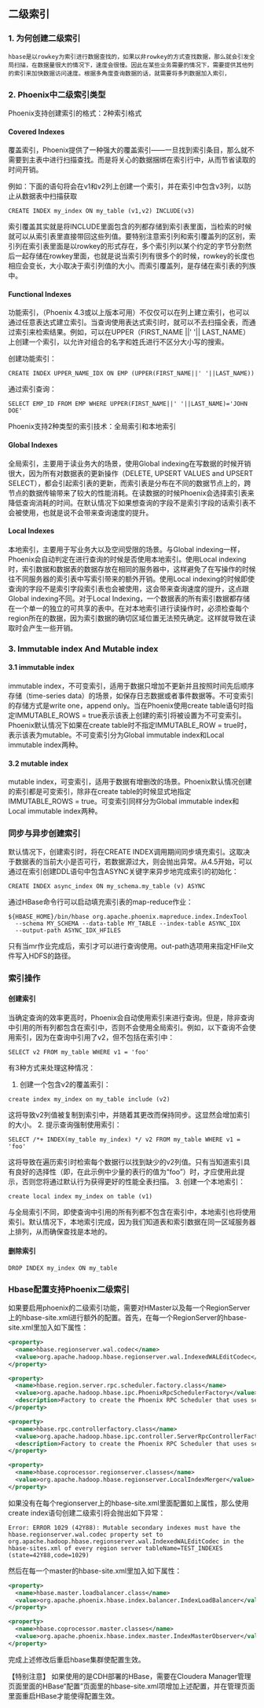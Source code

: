 ## 二级索引

### 1. 为何创建二级索引
    hbase是以rowkey为索引进行数据查找的，如果以非rowkey的方式查找数据，那么就会引发全局扫描，在数据量很大的情况下，速度会很慢。因此在某些业务需要的情况下，需要提供其他列的索引来加快数据访问速度。根据多角度查询数据的话，就需要将多列数据加入索引，
    
### 2. Phoenix中二级索引类型
Phoenix支持创建索引的格式：2种索引格式
#### Covered Indexes
覆盖索引，Phoenix提供了一种强大的覆盖索引——一旦找到索引条目，那么就不需要到主表中进行扫描查找。而是将关心的数据捆绑在索引行中，从而节省读取的时间开销。

例如：下面的语句将会在v1和v2列上创建一个索引，并在索引中包含v3列，以防止从数据表中扫描获取

```
CREATE INDEX my_index ON my_table (v1,v2) INCLUDE(v3)
```
    
 索引覆盖其实就是将INCLUDE里面包含的列都存储到索引表里面，当检索的时候就可以从索引表里直接带回这些列值。要特别注意索引列和索引覆盖列的区别，索引列在索引表里面是以rowkey的形式存在，多个索引列以某个约定的字节分割然后一起存储在rowkey里面，也就是说当索引列有很多个的时候，rowkey的长度也相应会变长，大小取决于索引列值的大小。而索引覆盖列，是存储在索引表的列族中。
#### Functional Indexes
功能索引，（Phoenix 4.3或以上版本可用）不仅仅可以在列上建立索引，也可以通过任意表达式建立索引。当查询使用表达式索引时，就可以不去扫描全表，而通过索引来检索结果。例如，可以在UPPER（FIRST_NAME ||' '|| LAST_NAME）上创建一个索引，以允许对组合的名字和姓氏进行不区分大小写的搜索。

创建功能索引：

```
CREATE INDEX UPPER_NAME_IDX ON EMP (UPPER(FIRST_NAME||' '||LAST_NAME))
```
通过索引查询：

```
SELECT EMP_ID FROM EMP WHERE UPPER(FIRST_NAME||' '||LAST_NAME)='JOHN DOE'
```

Phoenix支持2种类型的索引技术：全局索引和本地索引
    
#### Global Indexes
全局索引，主要用于读业务大的场景，使用Global indexing在写数据的时候开销很大，因为所有对数据表的更新操作（DELETE, UPSERT VALUES and UPSERT SELECT），都会引起索引表的更新，而索引表是分布在不同的数据节点上的，跨节点的数据传输带来了较大的性能消耗。在读数据的时候Phoenix会选择索引表来降低查询消耗的时间。在默认情况下如果想查询的字段不是索引字段的话索引表不会被使用，也就是说不会带来查询速度的提升。
    
#### Local Indexes
本地索引，主要用于写业务大以及空间受限的场景。与Global indexing一样，Phoenix会自动判定在进行查询的时候是否使用本地索引。使用Local indexing时，索引数据和数据表的数据存放在相同的服务器中，这样避免了在写操作的时候往不同服务器的索引表中写索引带来的额外开销。使用Local indexing的时候即使查询的字段不是索引字段索引表也会被使用，这会带来查询速度的提升，这点跟Global indexing不同。对于Local Indexing，一个数据表的所有索引数据都存储在一个单一的独立的可共享的表中。在对本地索引进行读操作时，必须检查每个region所在的数据，因为索引数据的确切区域位置无法预先确定。这样就导致在读取时会产生一些开销。

### 3. Immutable index And Mutable index

#### 3.1 immutable index

immutable index，不可变索引，适用于数据只增加不更新并且按照时间先后顺序存储（time-series data）的场景，如保存日志数据或者事件数据等。不可变索引的存储方式是write one，append only。当在Phoenix使用create table语句时指定IMMUTABLE_ROWS = true表示该表上创建的索引将被设置为不可变索引。Phoenix默认情况下如果在create table时不指定IMMUTABLE_ROW = true时，表示该表为mutable。不可变索引分为Global immutable index和Local immutable index两种。

#### 3.2 mutable index

mutable index，可变索引，适用于数据有增删改的场景。Phoenix默认情况创建的索引都是可变索引，除非在create table的时候显式地指定IMMUTABLE_ROWS = true。可变索引同样分为Global immutable index和Local immutable index两种。

### 同步与异步创建索引

默认情况下，创建索引时，将在CREATE INDEX调用期间同步填充索引。这取决于数据表的当前大小是否可行，若数据源过大，则会抛出异常。从4.5开始，可以通过在索引创建DDL语句中包含ASYNC关键字来异步地完成索引的初始化：

```
CREATE INDEX async_index ON my_schema.my_table (v) ASYNC
```

通过HBase命令行可以启动填充索引表的map-reduce作业：

```
${HBASE_HOME}/bin/hbase org.apache.phoenix.mapreduce.index.IndexTool
  --schema MY_SCHEMA --data-table MY_TABLE --index-table ASYNC_IDX
  --output-path ASYNC_IDX_HFILES
```
只有当mr作业完成后，索引才可以进行查询使用。out-path选项用来指定HFile文件写入HDFS的路径。

### 索引操作

#### 创建索引

当确定查询的效率更高时，Phoenix会自动使用索引来进行查询。但是，除非查询中引用的所有列都包含在索引中，否则不会使用全局索引。例如，以下查询不会使用索引，因为在查询中引用了v2，但不包括在索引中：

```
SELECT v2 FROM my_table WHERE v1 = 'foo'
```
有3种方式来处理这种情况：
 1. 创建一个包含v2的覆盖索引：
```
create index my_index on my_table include (v2)
```

这将导致v2列值被复制到索引中，并随着其更改而保持同步。这显然会增加索引的大小。
 2. 提示查询强制使用索引：
```
SELECT /*+ INDEX(my_table my_index) */ v2 FROM my_table WHERE v1 = 'foo'
```
这将导致在遍历索引时检索每个数据行以找到缺少的v2列值。只有当知道索引具有良好的选择性（即，在此示例中少量的表行的值为“foo”）时，才应使用此提示，否则您将通过默认行为获得更好的性能全表扫描。
 3. 创建一个本地索引：
```
create local index my_index on table (v1)
```

与全局索引不同，即使查询中引用的所有列都不包含在索引中，本地索引也将使用索引。默认情况下，本地索引完成，因为我们知道表和索引数据在同一区域服务器上排列，从而确保查找是本地的。

#### 删除索引

```
DROP INDEX my_index ON my_table
```


### Hbase配置支持Phoenix二级索引
如果要启用phoenix的二级索引功能，需要对HMaster以及每一个RegionServer上的hbase-site.xml进行额外的配置。首先，在每一个RegionServer的hbase-site.xml里加入如下属性：

```xml
<property> 
  <name>hbase.regionserver.wal.codec</name> 
  <value>org.apache.hadoop.hbase.regionserver.wal.IndexedWALEditCodec</value> 
</property>

<property> 
  <name>hbase.region.server.rpc.scheduler.factory.class</name>
  <value>org.apache.hadoop.hbase.ipc.PhoenixRpcSchedulerFactory</value> 
  <description>Factory to create the Phoenix RPC Scheduler that uses separate queues for index and metadata updates</description> 
</property>

<property>
  <name>hbase.rpc.controllerfactory.class</name>
  <value>org.apache.hadoop.hbase.ipc.controller.ServerRpcControllerFactory</value>
  <description>Factory to create the Phoenix RPC Scheduler that uses separate queues for index and metadata updates</description>
</property>

<property>
  <name>hbase.coprocessor.regionserver.classes</name>
  <value>org.apache.hadoop.hbase.regionserver.LocalIndexMerger</value> 
</property>
```
如果没有在每个regionserver上的hbase-site.xml里面配置如上属性，那么使用create index语句创建二级索引将会抛出如下异常：

```
Error: ERROR 1029 (42Y88): Mutable secondary indexes must have the hbase.regionserver.wal.codec property set to org.apache.hadoop.hbase.regionserver.wal.IndexedWALEditCodec in the hbase-sites.xml of every region server tableName=TEST_INDEXES (state=42Y88,code=1029)
```

然后在每一个master的hbase-site.xml里加入如下属性：

```xml
<property>
  <name>hbase.master.loadbalancer.class</name>                                     
  <value>org.apache.phoenix.hbase.index.balancer.IndexLoadBalancer</value>
</property>

<property>
  <name>hbase.coprocessor.master.classes</name>
  <value>org.apache.phoenix.hbase.index.master.IndexMasterObserver</value>
</property>
```

完成上述修改后重启hbase集群使配置生效。

【特别注意】 
如果使用的是CDH部署的HBase，需要在Cloudera Manager管理页面里面的HBase“配置”页面里的hbase-site.xml项增加上述配置，并在管理页面里面重启HBase才能使得配置生效。

